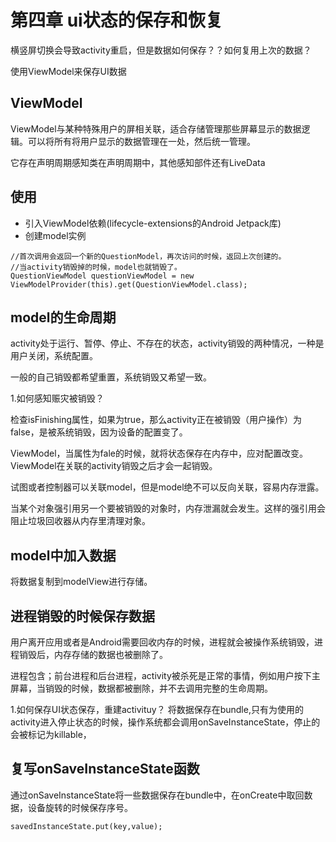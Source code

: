 # 第四章 ui状态的保存和恢复

横竖屏切换会导致activity重启，但是数据如何保存？？如何复用上次的数据？

使用ViewModel来保存UI数据

## ViewModel

ViewModel与某种特殊用户的屏相关联，适合存储管理那些屏幕显示的数据逻辑。可以将所有将用户显示的数据管理在一处，然后统一管理。

它存在声明周期感知类在声明周期中，其他感知部件还有LiveData

## 使用

- 引入ViewModel依赖(lifecycle-extensions的Android Jetpack库)
- 创建model实例

```shell
//首次调用会返回一个新的QuestionModel，再次访问的时候，返回上次创建的。
//当activity销毁掉的时候，model也就销毁了。
QuestionViewModel questionViewModel = new ViewModelProvider(this).get(QuestionViewModel.class);
```

## model的生命周期

activity处于运行、暂停、停止、不存在的状态，activity销毁的两种情况，一种是用户关闭，系统配置。

一般的自己销毁都希望重置，系统销毁又希望一致。

1.如何感知赈灾被销毁？

检查isFinishing属性，如果为true，那么activity正在被销毁（用户操作）为false，是被系统销毁，因为设备的配置变了。

ViewModel，当属性为fale的时候，就将状态保存在内存中，应对配置改变。ViewModel在关联的activity销毁之后才会一起销毁。

试图或者控制器可以关联model，但是model绝不可以反向关联，容易内存泄露。

当某个对象强引用另一个要被销毁的对象时，内存泄漏就会发生。这样的强引用会阻止垃圾回收器从内存里清理对象。


## model中加入数据

将数据复制到modelView进行存储。

## 进程销毁的时候保存数据

用户离开应用或者是Android需要回收内存的时候，进程就会被操作系统销毁，进程销毁后，内存存储的数据也被删除了。

进程包含；前台进程和后台进程，activity被杀死是正常的事情，例如用户按下主屏幕，当销毁的时候，数据都被删除，并不去调用完整的生命周期。

1.如何保存UI状态保存，重建activituy？
将数据保存在bundle,只有为使用的activity进入停止状态的时候，操作系统都会调用onSaveInstanceState，停止的会被标记为killable，

## 复写onSaveInstanceState函数

通过onSaveInstanceState将一些数据保存在bundle中，在onCreate中取回数据，设备旋转的时候保存序号。

```shell
savedInstanceState.put(key,value);
```

























